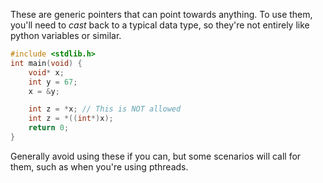These are generic pointers that can point towards anything. To use them, you'll need to *cast* back to a typical data type, so they're not entirely like python variables or similar. 

```c title:"void pointer example"
#include <stdlib.h>
int main(void) {
	void* x;
	int y = 67;
	x = &y;

	int z = *x; // This is NOT allowed
	int z = *((int*)x);
	return 0;
}
```

Generally avoid using these if you can, but some scenarios will call for them, such as when you're using pthreads.